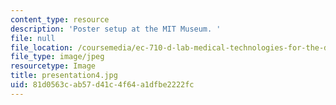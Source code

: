 ```yaml
---
content_type: resource
description: 'Poster setup at the MIT Museum. '
file: null
file_location: /coursemedia/ec-710-d-lab-medical-technologies-for-the-developing-world-spring-2010/81d0563cab57d41c4f64a1dfbe2222fc_presentation4.jpg
file_type: image/jpeg
resourcetype: Image
title: presentation4.jpg
uid: 81d0563c-ab57-d41c-4f64-a1dfbe2222fc
---
```

